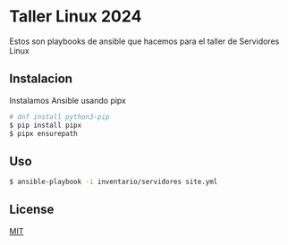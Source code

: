 # Taller Linux 2024

Estos son playbooks de ansible que hacemos para el taller de Servidores Linux

## Instalacion

Instalamos Ansible usando pipx

```bash
# dnf install python3-pip
$ pip install pipx
$ pipx ensurepath
```

## Uso

```bash
$ ansible-playbook -i inventario/servidores site.yml
```

## License

[MIT](https://choosealicense.com/licenses/mit/)
